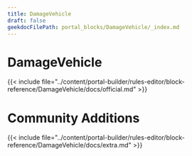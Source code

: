 ```yaml
---
title: DamageVehicle
draft: false
geekdocFilePath: portal_blocks/DamageVehicle/_index.md
---
```

# DamageVehicle
{{< include file="../content/portal-builder/rules-editor/block-reference/DamageVehicle/docs/official.md" >}}

# Community Additions

{{< include file="../content/portal-builder/rules-editor/block-reference/DamageVehicle/docs/extra.md" >}}